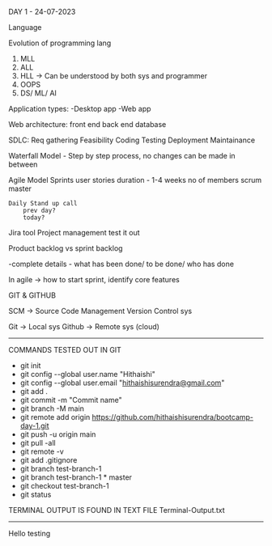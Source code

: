 DAY 1 - 24-07-2023

Language

Evolution of programming lang

1. MLL
2. ALL
3. HLL -> Can be understood by both sys and programmer
4. OOPS
5. DS/ ML/ AI

Application types:
-Desktop app
-Web app

Web architecture:
    front end
    back end
    database

SDLC:
    Req gathering
    Feasibility
    Coding
    Testing
    Deployment
    Maintainance

Waterfall Model - Step by step process, no changes can be made in between

Agile Model
    Sprints
        user stories
        duration - 1-4 weeks
        no of members
        scrum master

    Daily Stand up call
        prev day?
        today?

Jira tool
    Project management
    test it out

Product backlog vs sprint backlog

-complete details   - what has been done/ to be done/ who has done

In agile -> how to start sprint, identify core features

GIT & GITHUB

SCM -> Source Code Management
    Version Control sys

Git -> Local sys
Github -> Remote sys (cloud)

*****************************************

COMMANDS TESTED OUT IN GIT

- git init
- git config --global user.name "Hithaishi" 
- git config --global user.email "hithaishisurendra@gmail.com" 
- git add .
- git commit -m "Commit name"
- git branch -M main
- git remote add origin https://github.com/hithaishisurendra/bootcamp-day-1.git
- git push -u origin main
- git pull -all
- git remote -v
- git add .gitignore 
- git branch test-branch-1  
- git branch test-branch-1 * master
- git checkout test-branch-1  
- git status

TERMINAL OUTPUT IS FOUND IN TEXT FILE Terminal-Output.txt
*******************************************

Hello testing
